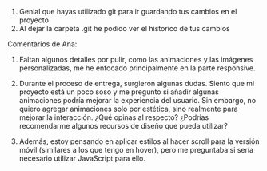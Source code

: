 1. Genial que hayas utilizado git para ir guardando tus cambios en el proyecto
2. Al dejar la carpeta .git he podido ver el historico de tus cambios


Comentarios de Ana:

1. Faltan algunos detalles por pulir, como las animaciones y las imágenes personalizadas, me he enfocado principalmente en la parte responsive.

2. Durante el proceso de entrega, surgieron algunas dudas. Siento que mi proyecto está un poco soso y me pregunto si añadir algunas animaciones podría mejorar la experiencia del usuario. Sin embargo, no quiero agregar animaciones solo por estética, sino realmente para mejorar la interacción. ¿Qué opinas al respecto? ¿Podrías recomendarme algunos recursos de diseño que pueda utilizar?

3. Además, estoy pensando en aplicar estilos al hacer scroll para la versión móvil (similares a los que tengo en hover), pero me preguntaba si sería necesario utilizar JavaScript para ello.
